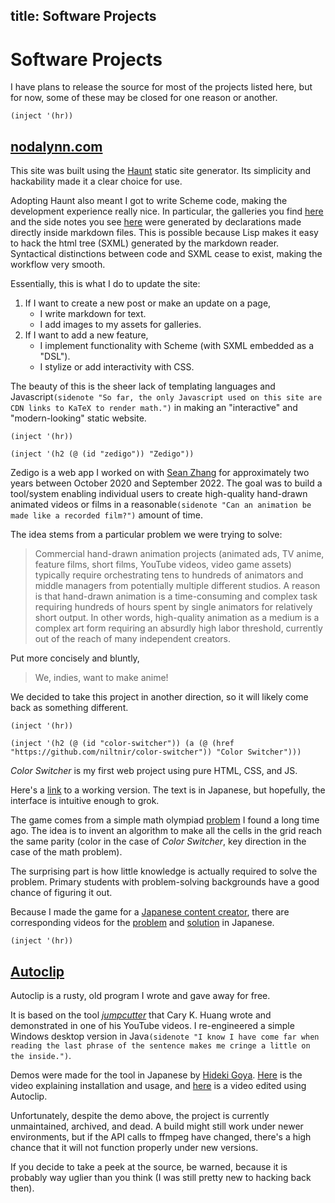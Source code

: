 title: Software Projects
---

# Software Projects

I have plans to release the source for most of the projects listed here, but
for now, some of these may be closed for one reason or another.

`(inject '(hr))`

## [nodalynn.com](https://github.com/niltnir/personal-ssg)

This site was built using the [Haunt](https://dthompson.us/projects/haunt.html)
static site generator. Its simplicity and hackability made it a clear choice
for use.

Adopting Haunt also meant I got to write Scheme code, making the development
experience really nice. In particular, the galleries you find [here](/art) and
the side notes you see [here](/) were generated by declarations made directly
inside markdown files. This is possible because Lisp makes it easy to hack the
html tree (SXML) generated by the markdown reader. Syntactical distinctions
between code and SXML cease to exist, making the workflow very smooth.

Essentially, this is what I do to update the site:

1. If I want to create a new post or make an update on a page,
    - I write markdown for text.
    - I add images to my assets for galleries.
2. If I want to add a new feature,
    - I implement functionality with Scheme (with SXML embedded as a "DSL").
    - I stylize or add interactivity with CSS.

The beauty of this is the sheer lack of templating languages and
Javascript`(sidenote "So far, the only Javascript used on this site are CDN
links to KaTeX to render math.")` in making an "interactive" and
"modern-looking" static website.

`(inject '(hr))`

`(inject '(h2 (@ (id "zedigo")) "Zedigo"))`

Zedigo is a web app I worked on with [Sean Zhang](https://www.seanzhang.ca) for
approximately two years between October 2020 and September 2022. The goal was
to build a tool/system enabling individual users to create high-quality
hand-drawn animated videos or films in a reasonable`(sidenote "Can an animation
be made like a recorded film?")` amount of time.

The idea stems from a particular problem we were trying to solve:

> Commercial hand-drawn animation projects (animated ads, TV anime, feature
> films, short films, YouTube videos, video game assets) typically require
> orchestrating tens to hundreds of animators and middle managers from
> potentially multiple different studios. A reason is that hand-drawn
> animation is a time-consuming and complex task requiring hundreds of hours
> spent by single animators for relatively short output. In other words,
> high-quality animation as a medium is a complex art form requiring an
> absurdly high labor threshold, currently out of the reach of many independent
> creators.

Put more concisely and bluntly,

> We, indies, want to make anime!

We decided to take this project in another direction, so it will likely come
back as something different.

`(inject '(hr))`

`(inject '(h2 (@ (id "color-switcher"))
(a (@ (href "https://github.com/niltnir/color-switcher"))
"Color Switcher")))`

*Color Switcher* is my first web project using pure HTML, CSS, and JS.

Here's a [link](https://okimath.com/cs00/color_switcher.html) to a working
version. The text is in Japanese, but hopefully, the interface is intuitive
enough to grok.

The game comes from a simple math olympiad [problem](/math/oly/bamo-19993.html)
I found a long time ago. The idea is to invent an algorithm to make all the
cells in the grid reach the same parity (color in the case of *Color Switcher*,
key direction in the case of the math problem).

The surprising part is how little knowledge is actually required to solve the
problem. Primary students with problem-solving backgrounds have a good chance
of figuring it out.

Because I made the game for a [Japanese content creator](https://okimath.com), there
are corresponding videos for the
[problem](https://yewtu.be/watch?v=UdLtG_SBymA) and
[solution](https://yewtu.be/watch?v=zagKmjLQaw0) in Japanese.

`(inject '(hr))`

## [Autoclip](https://github.com/niltnir/autoclip)

Autoclip is a rusty, old program I wrote and gave away for free.

It is based on the tool
[*jumpcutter*](https://github.com/carykh/jumpcutter) that Cary K. Huang wrote and
demonstrated in one of his YouTube videos. I re-engineered a simple Windows
desktop version in Java`(sidenote "I know I have come far when reading the last
phrase of the sentence makes me cringe a little on the inside.")`.

Demos were made for the tool in Japanese by [Hideki Goya](https://okimath.com).
[Here](https://yewtu.be/watch?v=AIcyNUiSj-4) is the video explaining
installation and usage, and [here](https://yewtu.be/watch?v=XK35WThF9oo) is a
video edited using Autoclip.

Unfortunately, despite the demo above, the project is currently unmaintained,
archived, and dead. A build might still work under newer environments, but if
the API calls to ffmpeg have changed, there's a high chance that it will not
function properly under new versions.

If you decide to take a peek at the source, be warned, because it is probably
way uglier than you think (I was still pretty new to hacking back then).
